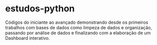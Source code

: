 # estudos-python
Códigos do iniciante ao avançado demonstrando desde os primeiros trabalhos com bases de dados como limpeza de dados e organização, passando por análise de dados e finalizando com a elaboração de um Dashboard interativo.
